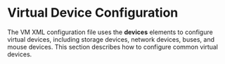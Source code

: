 # Virtual Device Configuration<a name="EN-US_TOPIC_0185118324"></a>

The VM XML configuration file uses the  **devices**  elements to configure virtual devices, including storage devices, network devices, buses, and mouse devices. This section describes how to configure common virtual devices.

